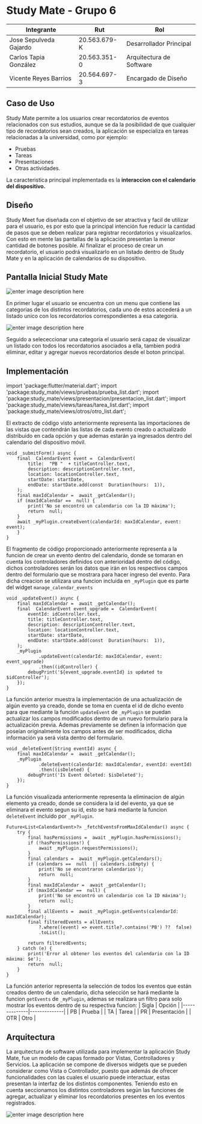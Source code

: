 # Study Mate - Grupo 6

|Integrante| Rut | Rol
|--|--|--|
| Jose Sepulveda Gajardo | 20.563.679-K |Desarrollador Principal|
| Carlos Tapia González | 20.563.351-0 |Arquitectura de Software|
| Vicente Reyes Barrios | 20.564.697-3 |Encargado de Diseño|

 
## Caso de Uso

Study Mate permite a los usuarios crear recordatorios de eventos relacionados con sus estudios, aunque se da la posibilidad de que cualquier tipo de recordatorios sean creados, la aplicación se especializa en tareas relacionadas a la universidad, como por ejemplo: 
 - Pruebas
 - Tareas
 - Presentaciones
 - Otras actividades.
 
La caracteristica principal implementada es la **interaccion con el calendario del dispositivo.**

## Diseño
Study Meet fue diseñada con el objetivo de ser atractiva y facil de utilizar para el usuario, es por esto que la principal intención fue reducir la cantidad de pasos que se deben realizar para registrar recordatorios y visualizarlos.  Con esto en mente las pantallas de la aplicación presentan la menor cantidad de botones posible. Al finalizar el proceso de crear un recordatorio, el usuario podrá visualizarlo en un listado dentro de Study Mate y en la aplicación de calendarios de su dispositivo.

## Pantalla Inicial Study Mate
![enter image description here](https://i.imgur.com/ZVaYwE7.png?1)

En primer lugar el usuario se encuentra con un menu que contiene las categorias de los distintos recordatorios, cada uno de estos accederá a un listado unico con los recordatorios correspondientes a esa categoria.

![enter image description here](https://i.imgur.com/lclA1Hx.png?3)

Seguido a selececcionar una categoria el usuario será capaz de visualizar un listado con todos los recordatorios asociados a ella, tambien podrá eliminar, editar y agregar nuevos recordatorios desde el boton principal.

## Implementación

 import  'package:flutter/material.dart';
    import  'package:study_mate/views/pruebas/prueba_list.dart';
    import  'package:study_mate/views/presentacion/presentacion_list.dart';
    import  'package:study_mate/views/tareas/tarea_list.dart';
    import  'package:study_mate/views/otros/otro_list.dart';

El extracto de código visto anteriormente representa las    importaciones de las vistas que contendrán las listas de cada evento    creado o actualizado distribuido en cada opción y que ademas estarán    ya ingresados dentro del calendario del dispositivo móvil.

    void _submitForm() async {
	    final  CalendarEvent event =  CalendarEvent(
		    title:  "PB "  + titleController.text,
		    description: descriptionController.text,
		    location: locationController.text,
		    startDate: startDate,
		    endDate: startDate.add(const  Duration(hours:  1)),
	    );
	    final maxIdCalendar =  await _getCalendar();
	    if (maxIdCalendar ==  null) {
		    print('No se encontró un calendario con la ID máxima');
		    return  null;
	    }	    
	    await _myPlugin.createEvent(calendarId: maxIdCalendar, event: event);
	    }
    }
    
El fragmento de código proporcionado anteriormente representa a la funcion de crear un evento dentro del calendario, donde se tomaran en cuenta los controladores definidos con anterioridad dentro del código, dichos controladores serán los datos que irán en los respectivos campos dentro del formulario que se mostrara para hacer ingreso del evento. Para dicha creacion se utilizara una funcion incluida en `_myPlugin` que es parte del widget `manage_calendar_events`

    void _updateEvent() async {    
	    final maxIdCalendar =  await _getCalendar();    
	    final  CalendarEvent event_upgrade =  CalendarEvent(    
		    eventId: idController.text,    
		    title: titleController.text,    
		    description: descriptionController.text,    
		    location: locationController.text,    
		    startDate: startDate,
		    endDate: startDate.add(const  Duration(hours:  1)),    
	    );    
	    _myPlugin    
			    .updateEvent(calendarId: maxIdCalendar, event: event_upgrade)    
			    .then((idController) {
		    debugPrint('${event_upgrade.eventId} is updated to $idController');
	    });
    }
    
La función anterior muestra la implementación de una actualización de algún evento ya creado, donde se toma en cuenta el id de dicho evento para que mediante la función `updateEvent` de `_myPlugin` se puedan actualizar los campos modificados dentro de un nuevo formulario para la actualización previa. Ademas previamente se definen la información que poseían originalmente los campos antes de ser modificados, dicha información ya será vista dentro del formulario.

    void _deleteEvent(String eventId) async {    
	    final maxIdCalendar =  await _getCalendar();    
	    _myPlugin    
			    .deleteEvent(calendarId: maxIdCalendar, eventId: eventId)    
			    .then((isDeleted) {    
		    debugPrint('Is Event deleted: $isDeleted');    
	    });    
    }
La función visualizada anteriormente representa la eliminacion de algún elemento ya creado, donde se considera la id del evento, ya que se eliminara el evento segun su id, esto se hará mediante la funcion `deleteEvent` incluido por `_myPlugin`.

    Future<List<CalendarEvent>?> _fetchEventsFromMaxIdCalendar() async {    
	    try {    
		    final hasPermissions =  await _myPlugin.hasPermissions();    
		    if (!hasPermissions!) {    
			    await _myPlugin.requestPermissions();    
		    }    
		    final calendars =  await _myPlugin.getCalendars();    
		    if (calendars ==  null  || calendars.isEmpty) {    
			    print('No se encontraron calendarios');    
			    return  null;    
		    }    
		    final maxIdCalendar =  await _getCalendar();    
		    if (maxIdCalendar ==  null) {    
			    print('No se encontró un calendario con la ID máxima');    
			    return  null;    
		    }    
		    final allEvents =  await _myPlugin.getEvents(calendarId: maxIdCalendar);    
		    final filteredEvents = allEvents    
			    ?.where((event) => event.title?.contains('PB') ??  false)    
			    .toList();
	              
		    return filteredEvents;    
	    } catch (e) {    
		    print('Error al obtener los eventos del calendario con la ID máxima: $e');    
		    return  null;    
	    }    
    }
La función anterior representa la selección de todos los eventos que están creados dentro de un calendario, dicha selección se hará mediante la funcion `getEvents` de `_myPlugin`, ademas se realizara un filtro para solo mostrar los eventos dentro de su respectiva funcion:
| Sigla | Opción | 
|--------------|--------------|
| PB | Prueba | 
| TA | Tarea | 
| PR | Presentación | 
| OTR | Otro |

## Arquitectura

La arquitectura de software utilizada para implementar la aplicación Study Mate, fue un modelo de capas formado por Vistas, Controlladores y Servicios. 
La aplicación se compone de diversos widgets que se pueden considerar como Vista o Controllador, puesto que además de ofrecer funcionalidades con las cuales el usuario puede interactuar, estas presentan la interfaz de los distintos componentes. Teniendo esto en cuenta seccionamos los distintos controladores según las funciones de agregar, actualizar y eliminar los recordatorios presentes en los eventos registrados. 

![enter image description here](https://i.imgur.com/47sMeZn.png)

